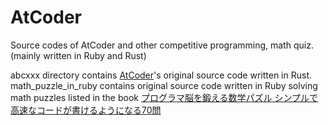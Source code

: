 # AtCoder
Source codes of AtCoder and other competitive programming, math quiz.
(mainly written in Ruby and Rust)

abcxxx directory contains [AtCoder](https://atcoder.jp)'s original source code written in Rust.
math_puzzle_in_ruby contains original source code written in Ruby solving math puzzles listed in the book [プログラマ脳を鍛える数学パズル シンプルで高速なコードが書けるようになる70問](https://www.amazon.co.jp/dp/B016QEE30G/ref=dp-kindle-redirect?_encoding=UTF8&btkr=1)
